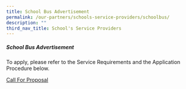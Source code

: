 ```yaml
---
title: School Bus Advertisement
permalink: /our-partners/schools-service-providers/schoolbus/
description: ""
third_nav_title: School's Service Providers
---
```

##### **School Bus Advertisement**

To apply, please refer to the Service Requirements and the Application
Procedure below.

[Call For Proposal](/files/call%20for%20proposals%20by%20school.pdf)